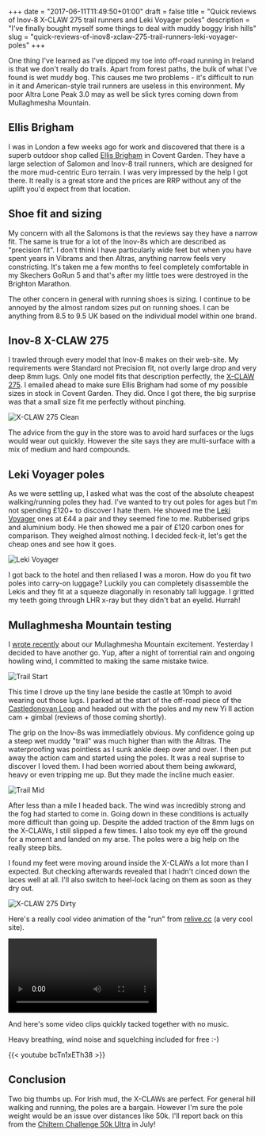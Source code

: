+++
date = "2017-06-11T11:49:50+01:00"
draft = false
title = "Quick reviews of Inov-8 X-CLAW 275 trail runners and Leki Voyager poles"
description = "I've finally bought myself some things to deal with muddy boggy Irish hills"
slug = "quick-reviews-of-inov8-xclaw-275-trail-runners-leki-voyager-poles"
+++

One thing I've learned as I've dipped my toe into off-road running in Ireland is that we don't really do trails. Apart from forest paths, the bulk of what I've found is wet muddy bog. This causes me two problems - it's difficult to run in it and American-style trail runners are useless in this environment. My poor Altra Lone Peak 3.0 may as well be slick tyres coming down from Mullaghmesha Mountain.

## Ellis Brigham
I was in London a few weeks ago for work and discovered that there is a superb outdoor shop called [Ellis Brigham](https://www.ellis-brigham.com/) in Covent Garden. They have a large selection of Salomon and Inov-8 trail runners, which are designed for the more mud-centric Euro terrain. I was very impressed by the help I got there. It really is a great store and the prices are RRP without any of the uplift you'd expect from that location. 

## Shoe fit and sizing
My concern with all the Salomons is that the reviews say they have a narrow fit. The same is true for a lot of the Inov-8s which are described as "precision fit". I don't think I have particularly wide feet but when you have spent years in Vibrams and then Altras, anything narrow feels very constricting. It's taken me a few months to feel completely comfortable in my Skechers GoRun 5 and that's after my little toes were destroyed in the Brighton Marathon.

The other concern in general with running shoes is sizing. I continue to be annoyed by the almost random sizes put on running shoes. I can be anything from 8.5 to 9.5 UK based on the individual model within one brand.

## Inov-8 X-CLAW 275
I trawled through every model that Inov-8 makes on their web-site. My requirements were Standard not Precision fit, not overly large drop and very deep 8mm lugs. Only one model fits that description perfectly, the [X-CLAW 275](https://www.inov-8.com/row/x-claw-275-mens-trail-running-shoes-black/). I emailed ahead to make sure Ellis Brigham had some of my possible sizes in stock in Covent Garden. They did. Once I got there, the big surprise was that a small size fit me perfectly without pinching.

![X-CLAW 275 Clean](https://s3-eu-west-1.amazonaws.com/conoroneill.com/wp-content/uploads/2017/06/2017-06-09%2021.41.31.jpg)

The advice from the guy in the store was to avoid hard surfaces or the lugs would wear out quickly. However the site says they are multi-surface with a mix of medium and hard compounds.

## Leki Voyager poles
As we were settling up, I asked what was the cost of the absolute cheapest walking/running poles they had. I've wanted to try out poles for ages but I'm not spending £120+ to discover I hate them. He showed me the [Leki Voyager](https://www.leki.co.uk/trekking-poles-c192/leki-voyager-walking-sticks-pair-p1177) ones at £44 a pair and they seemed fine to me. Rubberised grips and aluminium body. He then showed me a pair of £120 carbon ones for comparison. They weighed almost nothing. I decided feck-it, let's get the cheap ones and see how it goes.

![Leki Voyager](https://s3-eu-west-1.amazonaws.com/conoroneill.com/wp-content/uploads/2017/06/leki_voyager.jpg)

I got back to the hotel and then reliased I was a moron. How do you fit two poles into carry-on luggage? Luckily you can completely disassemble the Lekis and they fit at a squeeze diagonally in resonably tall luggage. I gritted my teeth going through LHR x-ray but they didn't bat an eyelid. Hurrah!

## Mullaghmesha Mountain testing
I [wrote recently](http://conoroneill.com/2017/05/01/conors-roundup-of-recent-runs/) about our Mullaghmesha Mountain excitement. Yesterday I decided to have another go. Yup, after a night of torrential rain and ongoing howling wind, I committed to making the same mistake twice.

![Trail Start](https://s3-eu-west-1.amazonaws.com/conoroneill.com/wp-content/uploads/2017/06/YDXJ0052.JPG)

This time I drove up the tiny lane beside the castle at 10mph to avoid wearing out those lugs. I parked at the start of the off-road piece of the [Castledonovan Loop](http://www.activeme.ie/guides/walks/castledonovan-loop-walk-drimoleague-west-cork-ireland/) and headed out with the poles and my new Yi II action cam + gimbal (reviews of those coming shortly).

The grip on the Inov-8s was immediatlely obvious. My confidence going up a steep wet muddy "trail" was much higher than with the Altras. The waterproofing was pointless as I sunk ankle deep over and over. I then put away the action cam and started using the poles. It was a real suprise to discover I loved them. I had been worried about them being awkward, heavy or even tripping me up. But they made the incline much easier.

![Trail Mid](https://s3-eu-west-1.amazonaws.com/conoroneill.com/wp-content/uploads/2017/06/YDXJ0029.JPG)

After less than a mile I headed back. The wind was incredibly strong and the fog had started to come in. Going down in these conditions is actually more difficult than going up. Despite the added traction of the 8mm lugs on the X-CLAWs, I still slipped a few times. I also took my eye off the ground for a moment and landed on my arse. The poles were a big help on the really steep bits.

I found my feet were moving around inside the X-CLAWs a lot more than I expected. But checking afterwards revealed that I hadn't cinced down the laces well at all. I'll also switch to heel-lock lacing on them as soon as they dry out.

![X-CLAW 275 Dirty](https://s3-eu-west-1.amazonaws.com/conoroneill.com/wp-content/uploads/2017/06/2017-06-10%2013.21.35.jpg)


Here's a really cool video animation of the "run" from [relive.cc](https://www.relive.cc) (a very cool site).

<video controls>
<source src="https://video.relive.cc/strava_1029553869_1497107025206.mp4?x-ref=site" type="video/mp4">
Your browser does not support the video tag.
</video>

And here's some video clips quickly tacked together with no music. 

Heavy breathing, wind noise and squelching included for free :-)

{{< youtube bcTn1xETh38 >}}


## Conclusion
Two big thumbs up. For Irish mud, the X-CLAWs are perfect. For general hill walking and running, the poles are a bargain. However I'm sure the pole weight would be an issue over distances like 50k. I'll report back on this from the [Chiltern Challenge 50k Ultra](http://www.xnrg.co.uk/events/details/chiltern-challenge-ultra2017.aspx) in July!

